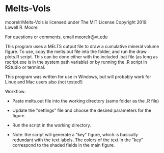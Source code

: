 # Melts-Vols

moorelr/Melts-Vols is licensed under The MIT License
Copyright 2019 Lowell R. Moore

For questions or comments, email moorelr@vt.edu

This program uses a MELTS output file to draw a cumulative mineral volume figure. To use, copy the melts.out file into the folder, and run the draw plots.R script. This can be done either with the included .bat file (as long as rscript.exe is in the system path variable) or by running the .R script in RStudio or terminal.

This program was written for use in Windows, but will probably work for Linux and Mac users also (not tested!)

Workflow:
- Paste melts.out file into the working directory (same folder as the .R file)
- Update the "settings" file and choose the desired parameters for the figure.
- Run the script in the working directory.

- Note: the script will generate a "key" figure, which is basically redundant with the text labels. The colors of the text in the "key" correspond to the shaded fields in the main figure.
